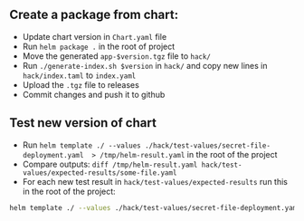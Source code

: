 ## Create a package from chart: 
- Update chart version in `Chart.yaml` file
- Run `helm package .` in the root of project
- Move the generated `app-$version.tgz` file to `hack/`
- Run `./generate-index.sh $version` in `hack/` and copy new lines in `hack/index.taml` to `index.yaml`
- Upload the `.tgz` file to releases 
- Commit changes and push it to github

## Test new version of chart
- Run `helm template ./ --values ./hack/test-values/secret-file-deployment.yaml  > /tmp/helm-result.yaml` in the root of the project  
- Compare outputs: `diff /tmp/helm-result.yaml hack/test-values/expected-results/some-file.yaml`  
- For each new test result in `hack/test-values/expected-results` run this in the root of the project:
```sh
helm template ./ --values ./hack/test-values/secret-file-deployment.yaml > ./hack/test-values/expected-results/secret-file-deployment.yaml
```
